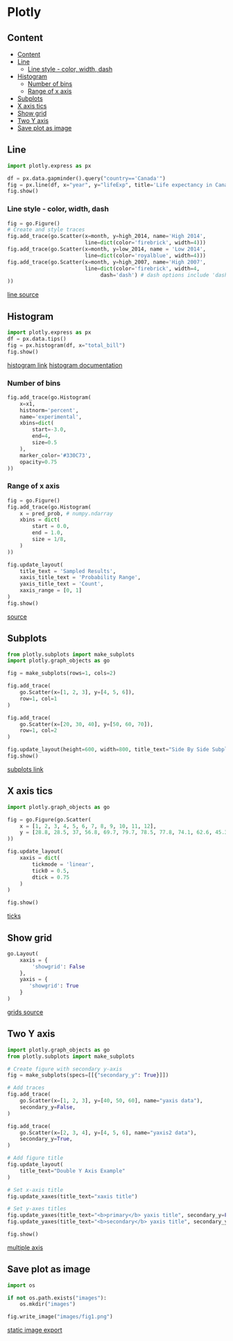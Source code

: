 # Plotly

## Content

- [Content](#content)
- [Line](#line)
  - [Line style - color, width, dash](#line-style---color-width-dash)
- [Histogram](#histogram)
  - [Number of bins](#number-of-bins)
  - [Range of x axis](#range-of-x-axis)
- [Subplots](#subplots)
- [X axis tics](#x-axis-tics)
- [Show grid](#show-grid)
- [Two Y axis](#two-y-axis)
- [Save plot as image](#save-plot-as-image)

## Line

```py
import plotly.express as px

df = px.data.gapminder().query("country=='Canada'")
fig = px.line(df, x="year", y="lifeExp", title='Life expectancy in Canada')
fig.show()
```

### Line style - color, width, dash

```py
fig = go.Figure()
# Create and style traces
fig.add_trace(go.Scatter(x=month, y=high_2014, name='High 2014',
                         line=dict(color='firebrick', width=4)))
fig.add_trace(go.Scatter(x=month, y=low_2014, name = 'Low 2014',
                         line=dict(color='royalblue', width=4)))
fig.add_trace(go.Scatter(x=month, y=high_2007, name='High 2007',
                         line=dict(color='firebrick', width=4,
                              dash='dash') # dash options include 'dash', 'dot', and 'dashdot'
))
```

[line source](https://plotly.com/python/line-charts/)

## Histogram

```py
import plotly.express as px
df = px.data.tips()
fig = px.histogram(df, x="total_bill")
fig.show()
```

[histogram link](https://plotly.com/python/histograms/)
[histogram documentation](https://plotly.com/python/reference/histogram/)

### Number of bins

```py
fig.add_trace(go.Histogram(
    x=x1,
    histnorm='percent',
    name='experimental',
    xbins=dict(
        start=-3.0,
        end=4,
        size=0.5
    ),
    marker_color='#330C73',
    opacity=0.75
))
```

### Range of x axis

```py
fig = go.Figure()
fig.add_trace(go.Histogram(
    x = pred_prob, # numpy.ndarray
    xbins = dict(
        start = 0.0,
        end = 1.0,
        size = 1/8,
    )
))

fig.update_layout(
    title_text = 'Sampled Results',
    xaxis_title_text = 'Probability Range',
    yaxis_title_text = 'Count',
    xaxis_range = [0, 1]
)
fig.show()
```

[source](https://github.com/plotly/plotly.js/issues/1229)

## Subplots

```py
from plotly.subplots import make_subplots
import plotly.graph_objects as go

fig = make_subplots(rows=1, cols=2)

fig.add_trace(
    go.Scatter(x=[1, 2, 3], y=[4, 5, 6]),
    row=1, col=1
)

fig.add_trace(
    go.Scatter(x=[20, 30, 40], y=[50, 60, 70]),
    row=1, col=2
)

fig.update_layout(height=600, width=800, title_text="Side By Side Subplots")
fig.show()
```
[subplots link](https://plotly.com/python/subplots/)

## X axis tics

```py
import plotly.graph_objects as go

fig = go.Figure(go.Scatter(
    x = [1, 2, 3, 4, 5, 6, 7, 8, 9, 10, 11, 12],
    y = [28.8, 28.5, 37, 56.8, 69.7, 79.7, 78.5, 77.8, 74.1, 62.6, 45.3, 39.9]
))

fig.update_layout(
    xaxis = dict(
        tickmode = 'linear',
        tick0 = 0.5,
        dtick = 0.75
    )
)

fig.show()
```
[ticks](https://plotly.com/python/tick-formatting/)

## Show grid

```py
go.Layout(
    xaxis = {
        'showgrid': False
    },
    yaxis = {
       'showgrid': True
    }
)
```
[grids source](https://community.plotly.com/t/how-do-i-hide-the-grid-lines-that-appear-on-dcc-graph-by-default/30762)

## Two Y axis

```py
import plotly.graph_objects as go
from plotly.subplots import make_subplots

# Create figure with secondary y-axis
fig = make_subplots(specs=[[{"secondary_y": True}]])

# Add traces
fig.add_trace(
    go.Scatter(x=[1, 2, 3], y=[40, 50, 60], name="yaxis data"),
    secondary_y=False,
)

fig.add_trace(
    go.Scatter(x=[2, 3, 4], y=[4, 5, 6], name="yaxis2 data"),
    secondary_y=True,
)

# Add figure title
fig.update_layout(
    title_text="Double Y Axis Example"
)

# Set x-axis title
fig.update_xaxes(title_text="xaxis title")

# Set y-axes titles
fig.update_yaxes(title_text="<b>primary</b> yaxis title", secondary_y=False)
fig.update_yaxes(title_text="<b>secondary</b> yaxis title", secondary_y=True)

fig.show()
```
[multiple axis](https://plotly.com/python/multiple-axes/)

## Save plot as image

```py
import os

if not os.path.exists("images"):
    os.mkdir("images")

fig.write_image("images/fig1.png")
```

[static image export](https://plotly.com/python/static-image-export/)